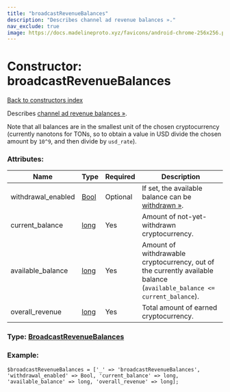 ```yaml
---
title: "broadcastRevenueBalances"
description: "Describes channel ad revenue balances »."
nav_exclude: true
image: https://docs.madelineproto.xyz/favicons/android-chrome-256x256.png
---
```

# Constructor: broadcastRevenueBalances  
[Back to constructors index](/API_docs/constructors/index.html)



Describes [channel ad revenue balances »](https://core.telegram.org/api/revenue).

Note that all balances are in the smallest unit of the chosen cryptocurrency (currently nanotons for TONs, so to obtain a value in USD divide the chosen amount by `10^9`, and then divide by `usd_rate`).

### Attributes:

| Name     |    Type       | Required | Description |
|----------|---------------|----------|-------------|
|withdrawal\_enabled|[Bool](/API_docs/types/Bool.html) | Optional|If set, the available balance can be [withdrawn »](https://core.telegram.org/api/revenue#withdrawing-revenue).|
|current\_balance|[long](/API_docs/types/long.html) | Yes|Amount of not-yet-withdrawn cryptocurrency.|
|available\_balance|[long](/API_docs/types/long.html) | Yes|Amount of withdrawable cryptocurrency, out of the currently available balance (`available_balance <= current_balance`).|
|overall\_revenue|[long](/API_docs/types/long.html) | Yes|Total amount of earned cryptocurrency.|



### Type: [BroadcastRevenueBalances](/API_docs/types/BroadcastRevenueBalances.html)


### Example:

```
$broadcastRevenueBalances = ['_' => 'broadcastRevenueBalances', 'withdrawal_enabled' => Bool, 'current_balance' => long, 'available_balance' => long, 'overall_revenue' => long];
```  

